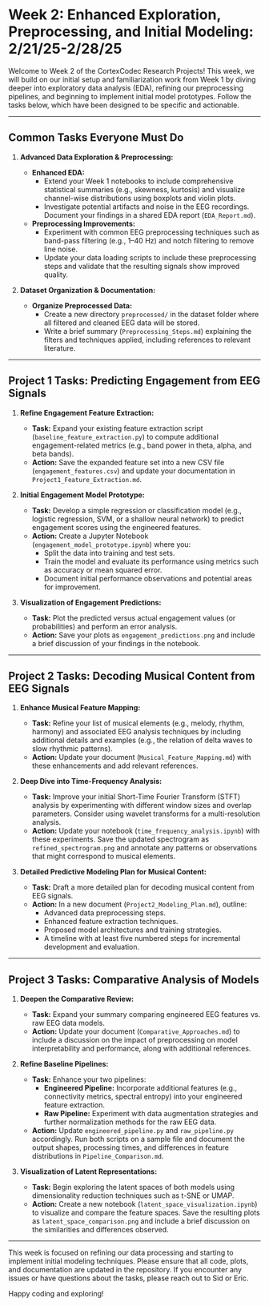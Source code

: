 # Week 2: Enhanced Exploration, Preprocessing, and Initial Modeling: 2/21/25-2/28/25

Welcome to Week 2 of the CortexCodec Research Projects! This week, we will build on our initial setup and familiarization work from Week 1 by diving deeper into exploratory data analysis (EDA), refining our preprocessing pipelines, and beginning to implement initial model prototypes. Follow the tasks below, which have been designed to be specific and actionable.

---

## Common Tasks Everyone Must Do

1. **Advanced Data Exploration & Preprocessing:**
   - **Enhanced EDA:**
     - Extend your Week 1 notebooks to include comprehensive statistical summaries (e.g., skewness, kurtosis) and visualize channel-wise distributions using boxplots and violin plots.
     - Investigate potential artifacts and noise in the EEG recordings. Document your findings in a shared EDA report (`EDA_Report.md`).
   - **Preprocessing Improvements:**
     - Experiment with common EEG preprocessing techniques such as band-pass filtering (e.g., 1–40 Hz) and notch filtering to remove line noise.
     - Update your data loading scripts to include these preprocessing steps and validate that the resulting signals show improved quality.
   
2. **Dataset Organization & Documentation:**
   - **Organize Preprocessed Data:**
     - Create a new directory `preprocessed/` in the dataset folder where all filtered and cleaned EEG data will be stored.
     - Write a brief summary (`Preprocessing_Steps.md`) explaining the filters and techniques applied, including references to relevant literature.


---

## Project 1 Tasks: Predicting Engagement from EEG Signals

1. **Refine Engagement Feature Extraction:**
   - **Task:** Expand your existing feature extraction script (`baseline_feature_extraction.py`) to compute additional engagement-related metrics (e.g., band power in theta, alpha, and beta bands).
   - **Action:** Save the expanded feature set into a new CSV file (`engagement_features.csv`) and update your documentation in `Project1_Feature_Extraction.md`.

2. **Initial Engagement Model Prototype:**
   - **Task:** Develop a simple regression or classification model (e.g., logistic regression, SVM, or a shallow neural network) to predict engagement scores using the engineered features.
   - **Action:** Create a Jupyter Notebook (`engagement_model_prototype.ipynb`) where you:
     - Split the data into training and test sets.
     - Train the model and evaluate its performance using metrics such as accuracy or mean squared error.
     - Document initial performance observations and potential areas for improvement.

3. **Visualization of Engagement Predictions:**
   - **Task:** Plot the predicted versus actual engagement values (or probabilities) and perform an error analysis.
   - **Action:** Save your plots as `engagement_predictions.png` and include a brief discussion of your findings in the notebook.

---

## Project 2 Tasks: Decoding Musical Content from EEG Signals

1. **Enhance Musical Feature Mapping:**
   - **Task:** Refine your list of musical elements (e.g., melody, rhythm, harmony) and associated EEG analysis techniques by including additional details and examples (e.g., the relation of delta waves to slow rhythmic patterns).
   - **Action:** Update your document (`Musical_Feature_Mapping.md`) with these enhancements and add relevant references.

2. **Deep Dive into Time-Frequency Analysis:**
   - **Task:** Improve your initial Short-Time Fourier Transform (STFT) analysis by experimenting with different window sizes and overlap parameters. Consider using wavelet transforms for a multi-resolution analysis.
   - **Action:** Update your notebook (`time_frequency_analysis.ipynb`) with these experiments. Save the updated spectrogram as `refined_spectrogram.png` and annotate any patterns or observations that might correspond to musical elements.

3. **Detailed Predictive Modeling Plan for Musical Content:**
   - **Task:** Draft a more detailed plan for decoding musical content from EEG signals.
   - **Action:** In a new document (`Project2_Modeling_Plan.md`), outline:
     - Advanced data preprocessing steps.
     - Enhanced feature extraction techniques.
     - Proposed model architectures and training strategies.
     - A timeline with at least five numbered steps for incremental development and evaluation.

---

## Project 3 Tasks: Comparative Analysis of Models

1. **Deepen the Comparative Review:**
   - **Task:** Expand your summary comparing engineered EEG features vs. raw EEG data models.
   - **Action:** Update your document (`Comparative_Approaches.md`) to include a discussion on the impact of preprocessing on model interpretability and performance, along with additional references.

2. **Refine Baseline Pipelines:**
   - **Task:** Enhance your two pipelines:
     - **Engineered Pipeline:** Incorporate additional features (e.g., connectivity metrics, spectral entropy) into your engineered feature extraction.
     - **Raw Pipeline:** Experiment with data augmentation strategies and further normalization methods for the raw EEG data.
   - **Action:** Update `engineered_pipeline.py` and `raw_pipeline.py` accordingly. Run both scripts on a sample file and document the output shapes, processing times, and differences in feature distributions in `Pipeline_Comparison.md`.

3. **Visualization of Latent Representations:**
   - **Task:** Begin exploring the latent spaces of both models using dimensionality reduction techniques such as t-SNE or UMAP.
   - **Action:** Create a new notebook (`latent_space_visualization.ipynb`) to visualize and compare the feature spaces. Save the resulting plots as `latent_space_comparison.png` and include a brief discussion on the similarities and differences observed.

---

This week is focused on refining our data processing and starting to implement initial modeling techniques. Please ensure that all code, plots, and documentation are updated in the repository. If you encounter any issues or have questions about the tasks, please reach out to Sid or Eric.

Happy coding and exploring!
